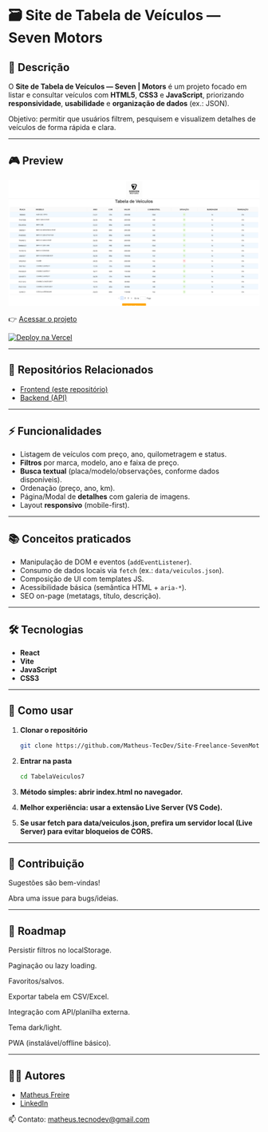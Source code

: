 # 🗃️ Site de Tabela de Veículos — Seven Motors

## 📖 Descrição

O **Site de Tabela de Veículos — Seven | Motors** é um projeto focado em listar e consultar veículos com **HTML5**, **CSS3** e **JavaScript**, priorizando **responsividade**, **usabilidade** e **organização de dados** (ex.: JSON).

Objetivo: permitir que usuários filtrem, pesquisem e visualizem detalhes de veículos de forma rápida e clara.

---

## 🎮 Preview

![Preview](Images/Seven.png)

👉 [Acessar o projeto](https://site-freelance-seven-motors.vercel.app/)

[![Deploy na Vercel](https://vercel.com/button)](https://site-freelance-seven-motors.vercel.app/)

---

## 🔗 Repositórios Relacionados

- [Frontend (este repositório)](https://github.com/Matheus-TecDev/Site-Tabela7-SevenMotors.git)
- [Backend (API)](https://github.com/Matheus-TecDev/Seven-Motors-Backend.git)

---

## ⚡ Funcionalidades

- Listagem de veículos com preço, ano, quilometragem e status.
- **Filtros** por marca, modelo, ano e faixa de preço.
- **Busca textual** (placa/modelo/observações, conforme dados disponíveis).
- Ordenação (preço, ano, km).
- Página/Modal de **detalhes** com galeria de imagens.
- Layout **responsivo** (mobile-first).

---

## 📚 Conceitos praticados

- Manipulação de DOM e eventos (`addEventListener`).
- Consumo de dados locais via `fetch` (ex.: `data/veiculos.json`).
- Composição de UI com templates JS.
- Acessibilidade básica (semântica HTML + `aria-*`).
- SEO on-page (metatags, título, descrição).

---

## 🛠️ Tecnologias
- **React**
- **Vite**
- **JavaScript**
- **CSS3**

---

## 🚀 Como usar

1. **Clonar o repositório**
	
	```bash
	git clone https://github.com/Matheus-TecDev/Site-Freelance-SevenMotors.git

2. **Entrar na pasta**
	
	```bash
	cd TabelaVeiculos7

3. **Método simples: abrir index.html no navegador.**

4. **Melhor experiência: usar a extensão Live Server (VS Code).**

5. **Se usar fetch para data/veiculos.json, prefira um servidor local (Live Server) para evitar bloqueios de CORS.**

---

## 🤝 Contribuição
	
Sugestões são bem-vindas!

Abra uma issue para bugs/ideias.
	
---

## 📌 Roadmap
	 
Persistir filtros no localStorage.

Paginação ou lazy loading.

Favoritos/salvos.

Exportar tabela em CSV/Excel.

Integração com API/planilha externa.

Tema dark/light.

PWA (instalável/offline básico).

---	 

## 👨‍💻 Autores

- [Matheus Freire](https://github.com/Matheus-TecDev)  
- [LinkedIn](https://www.linkedin.com/in/matheus-freire-martins-da-costa-318622376/)

📫 Contato: matheus.tecnodev@gmail.com

